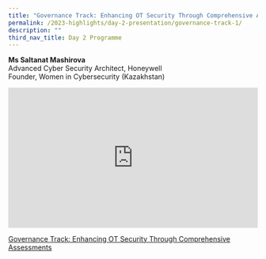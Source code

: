 ```yaml
---
title: "Governance Track: Enhancing OT Security Through Comprehensive Assessments"
permalink: /2023-highlights/day-2-presentation/governance-track-1/
description: ""
third_nav_title: Day 2 Programme
---
```

<b>Ms Saltanat Mashirova</b><br> Advanced Cyber Security Architect, Honeywell <br>Founder, Women in Cybersecurity (Kazakhstan)

<div class="video-container">
<iframe width="853" height="315" src="https://www.youtube.com/embed/dsOwAX5cc_c?si=xEXr2REt2XdW56LC" frameborder="0" allow="accelerometer; autoplay; encrypted-media; gyroscope; picture-in-picture" allowfullscreen=""></iframe></div>


[Governance Track: Enhancing OT Security Through Comprehensive Assessments](/files/otcep%202023%20material/10%20enhancing%20ot%20security%20.pdf)



<style type="text/css"> 
	    .video-container {
      position: relative;
      padding-bottom: 56.25%; /* 16:9 */
      height: 0;
    }
    .video-container iframe {
      position: absolute;
      top: 0;
      left: 0;
      width: 100%;
      height: 100%;
    }
	</style>